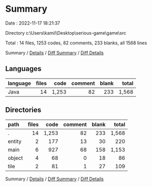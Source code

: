 # Summary

Date : 2022-11-17 18:21:37

Directory c:\\Users\\kamil\\Desktop\\serious-game\\game\\src

Total : 14 files,  1253 codes, 82 comments, 233 blanks, all 1568 lines

Summary / [Details](details.md) / [Diff Summary](diff.md) / [Diff Details](diff-details.md)

## Languages
| language | files | code | comment | blank | total |
| :--- | ---: | ---: | ---: | ---: | ---: |
| Java | 14 | 1,253 | 82 | 233 | 1,568 |

## Directories
| path | files | code | comment | blank | total |
| :--- | ---: | ---: | ---: | ---: | ---: |
| . | 14 | 1,253 | 82 | 233 | 1,568 |
| entity | 2 | 177 | 13 | 30 | 220 |
| main | 6 | 927 | 68 | 158 | 1,153 |
| object | 4 | 68 | 0 | 18 | 86 |
| tile | 2 | 81 | 1 | 27 | 109 |

Summary / [Details](details.md) / [Diff Summary](diff.md) / [Diff Details](diff-details.md)